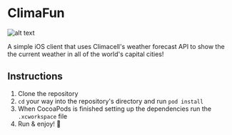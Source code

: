 # ClimaFun

![alt text](https://i.ibb.co/sWQYqNN/screenshot-climafun.png)

A simple iOS client that uses Climacell's weather forecast API to show the the current weather in all of the world's capital cities!

## Instructions

1. Clone the repository
2. `cd` your way into the repository's directory and run `pod install`
3. When CocoaPods is finished setting up the dependencies run the `.xcworkspace` file
4. Run & enjoy! 🎊
